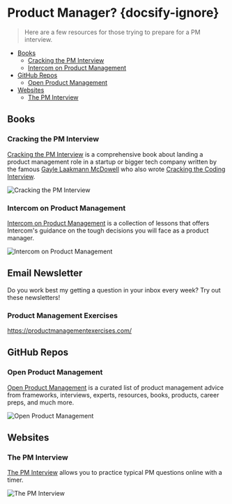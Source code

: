 # Product Manager? {docsify-ignore}

> Here are a few resources for those trying to prepare for a PM interview.

<!-- TOC depthFrom:2 -->

* [Books](#books)
  * [Cracking the PM Interview](#cracking-the-pm-interview)
  * [Intercom on Product Management](#intercom-on-product-management)
* [GitHub Repos](#github-repos)
  * [Open Product Management](#open-product-management)
* [Websites](#websites)
  * [The PM Interview](#the-pm-interview)

<!-- /TOC -->

## Books

### Cracking the PM Interview

[Cracking the PM Interview](http://a.co/9VIoAj2) is a comprehensive book about landing a product management role in a startup or bigger tech company written by the famous [Gayle Laakmann McDowell](http://www.gayle.com/) who also wrote [Cracking the Coding Interview](http://a.co/9VsLUXA).

![Cracking the PM Interview](https://ebook4expert.com/wp-content/uploads/2016/11/Cracking-the-PM-Interview.jpg)

### Intercom on Product Management

[Intercom on Product Management](https://www.intercom.com/books/product-management) is a collection of lessons that offers Intercom's guidance on the tough decisions you will face as a product manager.

![Intercom on Product Management](https://i.imgur.com/Te9cRSm.png)

## Email Newsletter

Do you work best my getting a question in your inbox every week? Try out these newsletters!

### Product Management Exercises

https://productmanagementexercises.com/

## GitHub Repos

### Open Product Management

[Open Product Management](https://github.com/tron1991/open-product-management) is a curated list of product management advice from frameworks, interviews, experts, resources, books, products, career preps, and much more.

![Open Product Management](https://raw.githubusercontent.com/tron1991/open-product-management/master/logo.png)

## Websites

### The PM Interview

[The PM Interview](http://thepminterview.com/) allows you to practice typical PM questions online with a timer.

![The PM Interview](https://i.imgur.com/SqImpjt.png)
